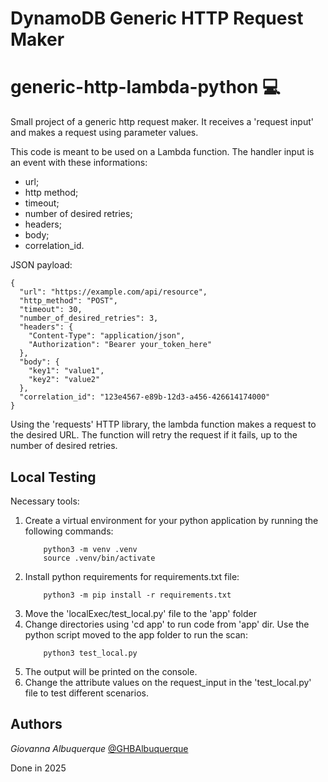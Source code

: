 # DynamoDB Generic HTTP Request Maker
# generic-http-lambda-python 💻
Small project of a generic http request maker. It receives a 'request input' and makes a request using parameter values.

This code is meant to be used on a Lambda function. The handler input is an event with these informations:

- url;
- http method;
- timeout;
- number of desired retries;
- headers;
- body;
- correlation_id.

JSON payload:
```
{
  "url": "https://example.com/api/resource",
  "http_method": "POST",
  "timeout": 30,
  "number_of_desired_retries": 3,
  "headers": {
    "Content-Type": "application/json",
    "Authorization": "Bearer your_token_here"
  },
  "body": {
    "key1": "value1",
    "key2": "value2"
  },
  "correlation_id": "123e4567-e89b-12d3-a456-426614174000"
}
```

Using the 'requests' HTTP library, the lambda function makes a request to the desired URL. The function will retry the request if it fails, up to the number of desired retries.

## Local Testing 

Necessary tools:

1) Create a virtual environment for your python application by running the following commands:
    ```
        python3 -m venv .venv
        source .venv/bin/activate
    ```
2) Install python requirements for requirements.txt file:
    ```
        python3 -m pip install -r requirements.txt
    ```
3) Move the 'localExec/test_local.py' file to the 'app' folder
4) Change directories using 'cd app' to run code from 'app' dir. Use the python script moved to the app folder to run the scan:
    ```
        python3 test_local.py
    ```
5) The output will be printed on the console.
6) Change the attribute values on the request_input in the 'test_local.py' file to test different scenarios.


## Authors

*Giovanna Albuquerque* [@GHBAlbuquerque](https://github.com/GHBAlbuquerque)

Done in 2025
